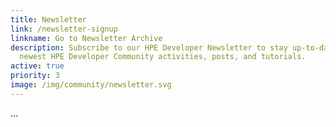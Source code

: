 ```yaml
---
title: Newsletter
link: /newsletter-signup
linkname: Go to Newsletter Archive
description: Subscribe to our HPE Developer Newsletter to stay up-to-date on the
  newest HPE Developer Community activities, posts, and tutorials.
active: true
priority: 3
image: /img/community/newsletter.svg
---
```

...